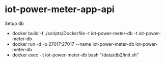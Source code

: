 # iot-power-meter-app-api

Setup db
 - docker build -f ./scripts/Dockerfile -t iot-power-meter-db -t iot-power-meter-db .
 - docker run -d -p 27017:27017 --name iot-power-meter-db iot-power-meter-db
 - docker exec -it iot-power-meter-db bash "/data/db2/init.sh"
